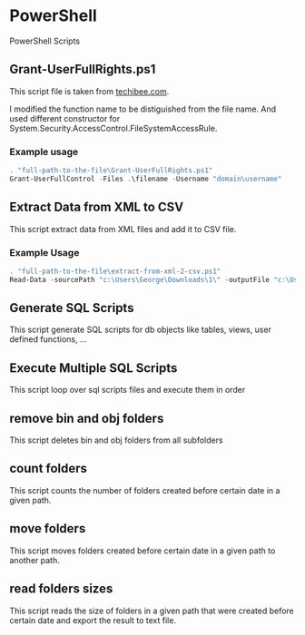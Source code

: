 # PowerShell

PowerShell Scripts

## Grant-UserFullRights.ps1

This script file is taken from [techibee.com](https://techibee.com/powershell/grant-fullcontrol-permission-to-usergroup-on-filefolder-using-powershell/2158).

I modified the function name to be distiguished from the file name. And used different constructor for System.Security.AccessControl.FileSystemAccessRule.

### Example usage

```powershell
. "full-path-to-the-file\Grant-UserFullRights.ps1"  
Grant-UserFullControl -Files .\filename -Username "domain\username"  
```

## Extract Data from XML to CSV

This script extract data from XML files and add it to CSV file.

### Example Usage

```powershell
. "full-path-to-the-file\extract-from-xml-2-csv.ps1"
Read-Data -sourcePath "c:\Users\George\Downloads\1\" -outputFile "c:\Users\George\Downloads\1\exracted-data.csv"
```

## Generate SQL Scripts

This script generate SQL scripts for db objects like tables, views, user defined functions, ...

## Execute Multiple SQL Scripts

This script loop over sql scripts files and execute them in order

## remove bin and obj folders

This script deletes bin and obj folders from all subfolders

## count folders

This script counts the number of folders created before certain date in a given path.

## move folders

This script moves folders created before certain date in a given path to another path.

## read folders sizes

This script reads the size of folders in a given path that were created before certain date and export the result to text file.
